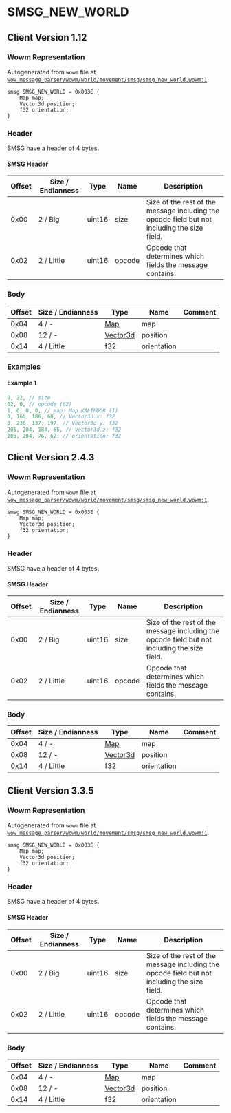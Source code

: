 # SMSG_NEW_WORLD

## Client Version 1.12

### Wowm Representation

Autogenerated from `wowm` file at [`wow_message_parser/wowm/world/movement/smsg/smsg_new_world.wowm:1`](https://github.com/gtker/wow_messages/tree/main/wow_message_parser/wowm/world/movement/smsg/smsg_new_world.wowm#L1).
```rust,ignore
smsg SMSG_NEW_WORLD = 0x003E {
    Map map;
    Vector3d position;
    f32 orientation;
}
```
### Header

SMSG have a header of 4 bytes.

#### SMSG Header

| Offset | Size / Endianness | Type   | Name   | Description |
| ------ | ----------------- | ------ | ------ | ----------- |
| 0x00   | 2 / Big           | uint16 | size   | Size of the rest of the message including the opcode field but not including the size field.|
| 0x02   | 2 / Little        | uint16 | opcode | Opcode that determines which fields the message contains.|

### Body

| Offset | Size / Endianness | Type | Name | Comment |
| ------ | ----------------- | ---- | ---- | ------- |
| 0x04 | 4 / - | [Map](map.md) | map |  |
| 0x08 | 12 / - | [Vector3d](vector3d.md) | position |  |
| 0x14 | 4 / Little | f32 | orientation |  |

### Examples

#### Example 1

```c
0, 22, // size
62, 0, // opcode (62)
1, 0, 0, 0, // map: Map KALIMDOR (1)
0, 160, 186, 68, // Vector3d.x: f32
0, 236, 137, 197, // Vector3d.y: f32
205, 204, 184, 65, // Vector3d.z: f32
205, 204, 76, 62, // orientation: f32
```
## Client Version 2.4.3

### Wowm Representation

Autogenerated from `wowm` file at [`wow_message_parser/wowm/world/movement/smsg/smsg_new_world.wowm:1`](https://github.com/gtker/wow_messages/tree/main/wow_message_parser/wowm/world/movement/smsg/smsg_new_world.wowm#L1).
```rust,ignore
smsg SMSG_NEW_WORLD = 0x003E {
    Map map;
    Vector3d position;
    f32 orientation;
}
```
### Header

SMSG have a header of 4 bytes.

#### SMSG Header

| Offset | Size / Endianness | Type   | Name   | Description |
| ------ | ----------------- | ------ | ------ | ----------- |
| 0x00   | 2 / Big           | uint16 | size   | Size of the rest of the message including the opcode field but not including the size field.|
| 0x02   | 2 / Little        | uint16 | opcode | Opcode that determines which fields the message contains.|

### Body

| Offset | Size / Endianness | Type | Name | Comment |
| ------ | ----------------- | ---- | ---- | ------- |
| 0x04 | 4 / - | [Map](map.md) | map |  |
| 0x08 | 12 / - | [Vector3d](vector3d.md) | position |  |
| 0x14 | 4 / Little | f32 | orientation |  |

## Client Version 3.3.5

### Wowm Representation

Autogenerated from `wowm` file at [`wow_message_parser/wowm/world/movement/smsg/smsg_new_world.wowm:1`](https://github.com/gtker/wow_messages/tree/main/wow_message_parser/wowm/world/movement/smsg/smsg_new_world.wowm#L1).
```rust,ignore
smsg SMSG_NEW_WORLD = 0x003E {
    Map map;
    Vector3d position;
    f32 orientation;
}
```
### Header

SMSG have a header of 4 bytes.

#### SMSG Header

| Offset | Size / Endianness | Type   | Name   | Description |
| ------ | ----------------- | ------ | ------ | ----------- |
| 0x00   | 2 / Big           | uint16 | size   | Size of the rest of the message including the opcode field but not including the size field.|
| 0x02   | 2 / Little        | uint16 | opcode | Opcode that determines which fields the message contains.|

### Body

| Offset | Size / Endianness | Type | Name | Comment |
| ------ | ----------------- | ---- | ---- | ------- |
| 0x04 | 4 / - | [Map](map.md) | map |  |
| 0x08 | 12 / - | [Vector3d](vector3d.md) | position |  |
| 0x14 | 4 / Little | f32 | orientation |  |

